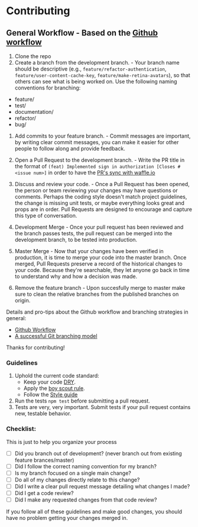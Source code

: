 # Contributing

## General Workflow - Based on the [Github workflow](https://guides.github.com/introduction/flow/)

1. Clone the repo
1. Create a branch from the development branch. - Your branch name should be descriptive (e.g., `feature/refactor-authentication`, `feature/user-content-cache-key`, `feature/make-retina-avatars`), so that others can see what is being worked on. Use the following naming conventions for branching:
  - feature/<name>
  - test/<name>
  - documentation/<name>
  - refactor/<name>
  - bug/<name>

1. Add commits to your feature branch. - Commit messages are important, by writing clear commit messages, you can make it easier for other people to follow along and provide feedback.

1. Open a Pull Request to the development branch. - Write the PR title in the format of `(feat) Implemented sign in authorization [Closes #<issue num>]` in order to have the [PR's sync with waffle.io](https://help.github.com/articles/closing-issues-via-commit-messages/)
1. Discuss and review your code. - Once a Pull Request has been opened, the person or team reviewing your changes may have questions or comments. Perhaps the coding style doesn't match project guidelines, the change is missing unit tests, or maybe everything looks great and props are in order. Pull Requests are designed to encourage and capture this type of conversation.
1. Development Merge - Once your pull request has been reviewed and the branch passes tests, the pull request can be merged into the development branch, to be tested into production.
1. Master Merge - Now that your changes have been verified in production, it is time to merge your code into the master branch. Once merged, Pull Requests preserve a record of the historical changes to your code. Because they're searchable, they let anyone go back in time to understand why and how a decision was made.
1. Remove the feature branch - Upon succesfully merge to master make sure to clean the relative branches from the published branches on origin.

Details and pro-tips about the Github workflow and branching strategies in general:

- [Github Workflow](https://guides.github.com/introduction/flow/)
- [A successful Git branching model](http://nvie.com/posts/a-successful-git-branching-model/)

Thanks for contributing!

### Guidelines

1. Uphold the current code standard:
    - Keep your code [DRY](https://en.wikipedia.org/wiki/Don%27t_repeat_yourself).
    - Apply the [boy scout rule](http://programmer.97things.oreilly.com/wiki/index.php/The_Boy_Scout_Rule).
    - Follow the [Style guide](style-guide.md)
1. Run the tests `npm test` before submitting a pull request.
1. Tests are very, very important. Submit tests if your pull request contains
   new, testable behavior.

### Checklist:

This is just to help you organize your process

- [ ] Did you branch out of development? (never branch out from existing feature brances/master)
- [ ] Did I follow the correct naming convention for my branch?
- [ ] Is my branch focused on a single main change?
- [ ] Do all of my changes directly relate to this change?
- [ ] Did I write a clear pull request message detailing what changes I made?
- [ ] Did I get a code review?
- [ ] Did I make any requested changes from that code review?

If you follow all of these guidelines and make good changes, you should have
no problem getting your changes merged in.
